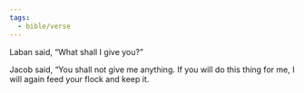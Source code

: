 ```yaml
---
tags:
  - bible/verse
---
```

Laban said, “What shall I give you?”

Jacob said, “You shall not give me anything. If you will do this thing for me, I will again feed your flock and keep it.